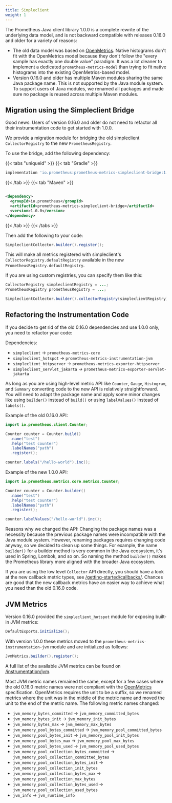 ```yaml
---
title: Simpleclient
weight: 1
---
```


The Prometheus Java client library 1.0.0 is a complete rewrite of the underlying data model, and is not backward
compatible with releases 0.16.0 and older for a variety of reasons:

- The old data model was based on [OpenMetrics](https://openmetrics.io). Native histograms don't fit with the
  OpenMetrics model because they don't follow the "every sample has exactly one double value" paradigm. It was a lot
  cleaner to implement a dedicated `prometheus-metrics-model` than trying to fit native histograms into the existing
  OpenMetrics-based model.
- Version 0.16.0 and older has multiple Maven modules sharing the same Java package name. This is not supported by the
  Java module system. To support users of Java modules, we renamed all packages and made sure no package is reused
  across multiple Maven modules.

## Migration using the Simpleclient Bridge

Good news: Users of version 0.16.0 and older do not need to refactor all their instrumentation code to get started with
1.0.0.

We provide a migration module for bridging the old simpleclient `CollectorRegistry` to the new `PrometheusRegistry`.

To use the bridge, add the following dependency:

{{< tabs "uniqueid" >}}
{{< tab "Gradle" >}}

```groovy
implementation 'io.prometheus:prometheus-metrics-simpleclient-bridge:1.0.0'
```

{{< /tab >}}
{{< tab "Maven" >}}

```xml

<dependency>
  <groupId>io.prometheus</groupId>
  <artifactId>prometheus-metrics-simpleclient-bridge</artifactId>
  <version>1.0.0</version>
</dependency>
```

{{< /tab >}}
{{< /tabs >}}

Then add the following to your code:

```java
SimpleclientCollector.builder().register();
```

This will make all metrics registered with simpleclient's `CollectorRegistry.defaultRegistry` available in the new
`PrometheusRegistry.defaultRegistry`.

If you are using custom registries, you can specify them like this:

```java
CollectorRegistry simpleclientRegistry = ...;
PrometheusRegistry prometheusRegistry = ...;

SimpleclientCollector.builder().collectorRegistry(simpleclientRegistry).register(prometheusRegistry);
```

## Refactoring the Instrumentation Code

If you decide to get rid of the old 0.16.0 dependencies and use 1.0.0 only, you need to refactor your code:

Dependencies:

- `simpleclient` -> `prometheus-metrics-core`
- `simpleclient_hotspot` -> `prometheus-metrics-instrumentation-jvm`
- `simpleclient_httpserver` -> `prometheus-metrics-exporter-httpserver`
- `simpleclient_servlet_jakarta` -> `prometheus-metrics-exporter-servlet-jakarta`

As long as you are using high-level metric API like `Counter`, `Gauge`, `Histogram`, and `Summary` converting code to
the new API is relatively straightforward. You will need to adapt the package name and apply some minor changes like
using `builder()` instead of `build()` or using `labelValues()` instead of `labels()`.

Example of the old 0.16.0 API:

```java
import io.prometheus.client.Counter;

Counter counter = Counter.build()
  .name("test")
  .help("test counter")
  .labelNames("path")
  .register();

counter.labels("/hello-world").inc();
```

Example of the new 1.0.0 API:

```java
import io.prometheus.metrics.core.metrics.Counter;

Counter counter = Counter.builder()
  .name("test")
  .help("test counter")
  .labelNames("path")
  .register();

counter.labelValues("/hello-world").inc();
```

Reasons why we changed the API: Changing the package names was a necessity because the previous package names were
incompatible with the Java module system. However, renaming packages requires changing code anyway, so we decided to
clean up some things. For example, the name `builder()` for a builder method is very common in the Java ecosystem, it's
used in Spring, Lombok, and so on. So naming the method `builder()` makes the Prometheus library more aligned with the
broader Java ecosystem.

If you are using the low level `Collector` API directly, you should have a look at the new callback metric types,
see [/getting-started/callbacks/](../../getting-started/callbacks/). Chances are good that the new callback metrics have
an easier way to achieve what you need than the old 0.16.0 code.

## JVM Metrics

Version 0.16.0 provided the `simpleclient_hotspot` module for exposing built-in JVM metrics:

```java
DefaultExports.initialize();
```

With version 1.0.0 these metrics moved to the `prometheus-metrics-instrumentation-jvm` module and
are initialized as follows:

```java
JvmMetrics.builder().register();
```

A full list of the available JVM metrics can be found
on [/instrumentation/jvm](../../instrumentation/jvm/).

Most JVM metric names remained the same, except for a few cases where the old 0.16.0 metric names
were not compliant with the [OpenMetrics](https://openmetrics.io) specification. OpenMetrics
requires the unit to be a suffix, so we renamed metrics where the unit was in the middle of the
metric name and moved the unit to the end of the metric name. The following metric names changed:

- `jvm_memory_bytes_committed` -> `jvm_memory_committed_bytes`
- `jvm_memory_bytes_init` -> `jvm_memory_init_bytes`
- `jvm_memory_bytes_max` -> `jvm_memory_max_bytes`
- `jvm_memory_pool_bytes_committed` -> `jvm_memory_pool_committed_bytes`
- `jvm_memory_pool_bytes_init` -> `jvm_memory_pool_init_bytes`
- `jvm_memory_pool_bytes_max` -> `jvm_memory_pool_max_bytes`
- `jvm_memory_pool_bytes_used` -> `jvm_memory_pool_used_bytes`
- `jvm_memory_pool_collection_bytes_committed` -> `jvm_memory_pool_collection_committed_bytes`
- `jvm_memory_pool_collection_bytes_init` -> `jvm_memory_pool_collection_init_bytes`
- `jvm_memory_pool_collection_bytes_max` -> `jvm_memory_pool_collection_max_bytes`
- `jvm_memory_pool_collection_bytes_used` -> `jvm_memory_pool_collection_used_bytes`
- `jvm_info` -> `jvm_runtime_info`
